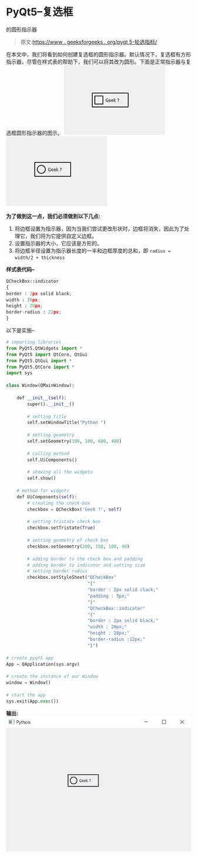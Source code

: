 # PyQt5–复选框

的圆形指示器

> 原文:[https://www . geeksforgeeks . org/pyqt 5-轮选指标/](https://www.geeksforgeeks.org/pyqt5-round-indicator-of-checkbox/)

在本文中，我们将看到如何创建复选框的圆形指示器。默认情况下，复选框有方形指示器，尽管在样式表的帮助下，我们可以将其改为圆形。下面是正常指示器与复选框圆形指示器的图示。
![](img/9e7c57df8cf0cb0a2aa8474dbe226130.png) ![](img/f6b1513404c2dca72cc256e2149490f4.png)

**为了做到这一点，我们必须做到以下几点:**

1.  将边框设置为指示器，因为当我们尝试更改形状时，边框将消失，因此为了处理它，我们将为它提供自定义边框。
2.  设置指示器的大小，它应该是方形的。
3.  将边框半径设置为指示器长度的一半和边框厚度的总和，即
    `radius = width/2 + thickness`

**样式表代码–**

```py
QCheckBox::indicator
{
border : 2px solid black;
width : 20px;
height : 20px;
border-radius : 22px;
}

```

以下是实施–

```py
# importing libraries
from PyQt5.QtWidgets import * 
from PyQt5 import QtCore, QtGui
from PyQt5.QtGui import * 
from PyQt5.QtCore import * 
import sys

class Window(QMainWindow):

    def __init__(self):
        super().__init__()

        # setting title
        self.setWindowTitle("Python ")

        # setting geometry
        self.setGeometry(100, 100, 600, 400)

        # calling method
        self.UiComponents()

        # showing all the widgets
        self.show()

    # method for widgets
    def UiComponents(self):
        # creating the check-box
        checkbox = QCheckBox('Geek ?', self)

        # setting tristate check box
        checkbox.setTristate(True)

        # setting geometry of check box
        checkbox.setGeometry(200, 150, 100, 40)

        # adding border to the check box and padding
        # adding border to indicator and setting size
        # setting border radius
        checkbox.setStyleSheet("QCheckBox"
                               "{"
                               "border : 2px solid clack;"
                               "padding : 5px;"
                               "}"
                               "QCheckBox::indicator"
                               "{"
                               "border : 2px solid black;"
                               "width : 20px;"
                               "height : 20px;"
                               "border-radius :12px;"
                               "}")

# create pyqt5 app
App = QApplication(sys.argv)

# create the instance of our Window
window = Window()

# start the app
sys.exit(App.exec())
```

**输出:**
![](img/db62200490b3a4a40cde365071dcfdc9.png)